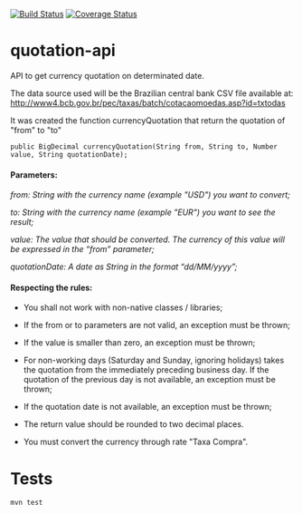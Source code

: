 [![Build Status](https://travis-ci.org/arturschuch/quotation-api.svg?branch=master)](https://travis-ci.org/arturschuch/quotation-api)
[![Coverage Status](https://coveralls.io/repos/github/arturschuch/quotation-api/badge.svg?branch=master)](https://coveralls.io/github/arturschuch/quotation-api?branch=master)

# quotation-api

API to get currency quotation on determinated date.

The data source used will be the Brazilian central bank CSV file available at:
http://www4.bcb.gov.br/pec/taxas/batch/cotacaomoedas.asp?id=txtodas

It was created the function currencyQuotation that return the quotation of "from" to "to" 

```
public BigDecimal currencyQuotation(String from, String to, Number value, String quotationDate);
```

#### Parameters: 

_from: String with the currency name (example "USD") you want to convert;_

_to: String with the currency name (example "EUR") you want to see the result;_

_value: The value that should be converted. The currency of this value will be expressed in the “from” parameter;_

_quotationDate: A date as String in the format “dd/MM/yyyy”;_

#### Respecting the rules:

* You shall not work with non-native classes / libraries;

* If the from or to parameters are not valid, an exception must be thrown;

* If the value is smaller than zero, an exception must be thrown;

* For non-working days (Saturday and Sunday, ignoring holidays) takes the quotation from the immediately preceding business day. If the quotation of the previous day is not available, an exception must be thrown;

* If the quotation date is not available, an exception must be thrown;

* The return value should be rounded to two decimal places.

* You must convert the currency through rate "Taxa Compra".
 
# Tests

```
mvn test
```
